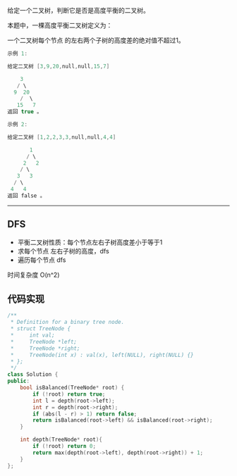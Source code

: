给定一个二叉树，判断它是否是高度平衡的二叉树。

本题中，一棵高度平衡二叉树定义为：

一个二叉树每个节点 的左右两个子树的高度差的绝对值不超过1。

```cpp
示例 1:

给定二叉树 [3,9,20,null,null,15,7]

    3
   / \
  9  20
    /  \
   15   7
返回 true 。
```

```cpp
示例 2:

给定二叉树 [1,2,2,3,3,null,null,4,4]

       1
      / \
     2   2
    / \
   3   3
  / \
 4   4
返回 false 。
```

---

## DFS

- 平衡二叉树性质：每个节点左右子树高度差小于等于1
- 求每个节点 左右子树的高度，dfs
- 遍历每个节点 dfs

时间复杂度 O(n^2)

## 代码实现

```cpp
/**
 * Definition for a binary tree node.
 * struct TreeNode {
 *     int val;
 *     TreeNode *left;
 *     TreeNode *right;
 *     TreeNode(int x) : val(x), left(NULL), right(NULL) {}
 * };
 */
class Solution {
public:
    bool isBalanced(TreeNode* root) {
        if (!root) return true;
        int l = depth(root->left);
        int r = depth(root->right);
        if (abs(l - r) > 1) return false;
        return isBalanced(root->left) && isBalanced(root->right);
    }

    int depth(TreeNode* root){
        if (!root) return 0;
        return max(depth(root->left), depth(root->right)) + 1;
    }
};
```
